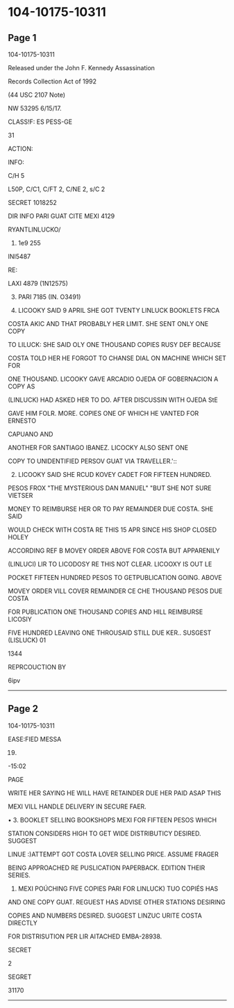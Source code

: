 # 104-10175-10311

## Page 1

104-10175-10311

Released under the John F. Kennedy Assassination

Records Collection Act of 1992

(44 USC 2107 Note)

NW 53295 6/15/17.

CLASS!F: ES PESS-GE

31

ACTION:

INFO:

C/H 5

L50P, C/C1, C/FT 2, C/NE 2, s/C 2

SECRET 1018252

DIR INFO PARI GUAT CITE MEXI 4129

RYANTLINLUCKO/

1. 1e9 255

INI5487

RE:

LAXI 4879 (1N12575)

3. PARI 7185 (IN. O3491)

1. LICOOKY SAID 9 APRIL SHE GOT TVENTY LINLUCK BOOKLETS FRCA

COSTA AKIC AND THAT PROBABLY HER LIMIT. SHE SENT ONLY ONE COPY

TO LILUCK: SHE SAID OLY ONE THOUSAND COPIES RUSY DEF BECAUSE

COSTA TOLD HER HE FORGOT TO CHANSE DIAL ON MACHINE WHICH SET FOR

ONE THOUSAND. LICOOKY GAVE ARCADIO OJEDA OF GOBERNACION A COPY AS

(LINLUCK) HAD ASKED HER TO DO. AFTER DISCUSSIN WITH OJEDA StE

GAVE HIM FOLR. MORE. COPIES ONE OF WHICH HE VANTED FOR ERNESTO

CAPUANO AND

ANOTHER FOR SANTIAGO IBANEZ. LICOCKY ALSO SENT ONE

COPY TO UNIDENTIFIED PERSOV GUAT VIA TRAVELLER.'::

2. LICOOKY SAID SHE RCUD KOVEY CADET FOR FIFTEEN HUNDRED.

PESOS FROX "THE MYSTERIOUS DAN MANUEL" "BUT SHE NOT SURE VIETSER

MONEY TO REIMBURSE HER OR TO PAY REMAINDER DUE COSTA. SHE SAID

WOULD CHECK WITH COSTA RE THIS 15 APR SINCE HIS SHOP CLOSED HOLEY

ACCORDING REF B MOVEY ORDER ABOVE FOR COSTA BUT APPARENILY

(LINLUCI) LIR TO LICODOSY RE THIS NOT CLEAR. LICOOXY IS OUT LE

POCKET FIFTEEN HUNDRED PESOS TO GETPUBLICATION GOING. ABOVE

MOVEY ORDER VILL COVER REMAINDER CE CHE THOUSAND PESOS DUE COSTA

FOR PUBLICATION ONE THOUSAND COPIES AND HILL REIMBURSE LICOSIY

FIVE HUNDRED LEAVING ONE THROUSAID STILL DUE KER.. SUSGEST (LISLUCK) 01

1344

REPRCOUCTION BY

6ipv

---

## Page 2

104-10175-10311

EASE:FIED MESSA

19.

-15:02

PAGE

WRITE HER SAYING HE WILL HAVE RETAINDER DUE HER PAID ASAP THIS

MEXI VILL HANDLE DELIVERY IN SECURE FAER.

• 3. BOOKLET SELLING BOOKSHOPS MEXI FOR FIFTEEN PESOS WHICH

STATION CONSIDERS HIGH TO GET WIDE DISTRIBUTICY DESIRED. SUGGEST

LINUE :)ATTEMPT GOT COSTA LOVER SELLING PRICE. ASSUME FRAGER

BEING APPROACHED RE PUSLICATION PAPERBACK. EDITION THEIR SERIES.

1. MEXI POÚCHING FIVE COPIES PARI FOR LINLUCK) TUO COPIÉS HAS

AND ONE COPY GUAT. REGUEST HAS ADVISE OTHER STATIONS DESIRING

COPIES AND NUMBERS DESIRED. SUGGEST LINZUC URITE COSTA DIRECTLY

FOR DISTRISUTION PER LIR AITACHED EMBA-28938.

SECRET

2

SEGRET

31170

---


